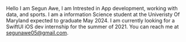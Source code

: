 Hello I am Segun Awe,
I am Intrested in App development, working with data, and sports.
I am a information Science student at the Univeristy Of Maryland expected to graduate May 2024.
I am currently looking for a SwiftUI iOS dev internship for the summer of 2021.
You can reach me at segunawe05@gmail.com.

<!---
SegunAwe05/SegunAwe05 is a ✨ special ✨ repository because its `README.md` (this file) appears on your GitHub profile.
You can click the Preview link to take a look at your changes.
--->
